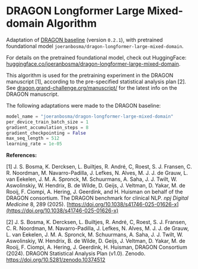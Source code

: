 # DRAGON Longformer Large Mixed-domain Algorithm

Adaptation of [DRAGON baseline](https://github.com/DIAGNijmegen/dragon_baseline) (version `0.2.1`), with pretrained foundational model `joeranbosma/dragon-longformer-large-mixed-domain`.

For details on the pretrained foundational model, check out HuggingFace: [huggingface.co/joeranbosma/dragon-longformer-large-mixed-domain](https://huggingface.co/joeranbosma/dragon-longformer-large-mixed-domain).

This algorithm is used for the pretraining experiment in the DRAGON manuscript [1], according to the pre-specified statistical analysis plan [2]. See [dragon.grand-challenge.org/manuscript/](https://dragon.grand-challenge.org/manuscript/) for the latest info on the DRAGON manuscript.

The following adaptations were made to the DRAGON baseline:

```python
model_name = "joeranbosma/dragon-longformer-large-mixed-domain"
per_device_train_batch_size = 1
gradient_accumulation_steps = 8
gradient_checkpointing = False
max_seq_length = 512
learning_rate = 1e-05
```


**References:**

[1] J. S. Bosma, K. Dercksen, L. Builtjes, R. André, C, Roest, S. J. Fransen, C. R. Noordman, M. Navarro-Padilla, J. Lefkes, N. Alves, M. J. J. de Grauw, L. van Eekelen, J. M. A. Spronck, M. Schuurmans, A. Saha, J. J. Twilt, W. Aswolinskiy, W. Hendrix, B. de Wilde, D. Geijs, J. Veltman, D. Yakar, M. de Rooij, F. Ciompi, A. Hering, J. Geerdink, and H. Huisman on behalf of the DRAGON consortium. The DRAGON benchmark for clinical NLP. *npj Digital Medicine* 8, 289 (2025). [https://doi.org/10.1038/s41746-025-01626-x](https://doi.org/10.1038/s41746-025-01626-x)

[2] J. S. Bosma, K. Dercksen, L. Builtjes, R. André, C, Roest, S. J. Fransen, C. R. Noordman, M. Navarro-Padilla, J. Lefkes, N. Alves, M. J. J. de Grauw, L. van Eekelen, J. M. A. Spronck, M. Schuurmans, A. Saha, J. J. Twilt, W. Aswolinskiy, W. Hendrix, B. de Wilde, D. Geijs, J. Veltman, D. Yakar, M. de Rooij, F. Ciompi, A. Hering, J. Geerdink, H. Huisman, DRAGON Consortium (2024). DRAGON Statistical Analysis Plan (v1.0). Zenodo. https://doi.org/10.5281/zenodo.10374512
